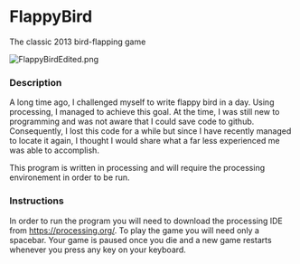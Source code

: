 


# FlappyBird
The classic 2013 bird-flapping game

<img align="center" src="flappyBirdEdited.png" alt="FlappyBirdEdited.png" />

### Description

A long time ago, I challenged myself to write flappy bird in a day. Using processing, I managed to achieve this goal. At the time, I was still new to programming and was not aware that I could save code to github. Consequently, I lost this code for a while but since I have recently managed to locate it again, I thought I would share what a far less experienced me was able to accomplish. 

This program is written in processing and will require the processing environement in order to be run. 

### Instructions

In order to run the program you will need to download the processing IDE from https://processing.org/. To play the game you will need only a spacebar. Your game is paused once you die and a new game restarts whenever you press any key on your keyboard. 
